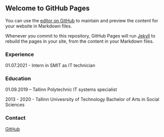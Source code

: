 ## Welcome to GitHub Pages

You can use the [editor on GitHub](https://github.com/heleriinvinni/resume/edit/gh-pages/index.md) to maintain and preview the content for your website in Markdown files.

Whenever you commit to this repository, GitHub Pages will run [Jekyll](https://jekyllrb.com/) to rebuild the pages in your site, from the content in your Markdown files.

### Experience

01.07.2021 - Intern in SMIT as IT technician

### Education

01.09.2019 –   Tallinn Polytechnic
               IT systems specialist

2013 - 2020 -  Tallinn Univesrsity of Technology 
               Bachelor of Arts in Social Sciences

### Contact

[GitHub](https://https://github.com/heleriinvinni)

